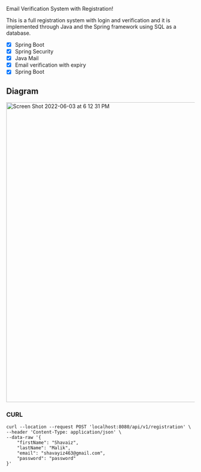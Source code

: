 Email Verification System with Registration!

This is a full registration system with login and verification and it is implemented through Java and the Spring framework using SQL as a database. 

- [x] Spring Boot
- [x] Spring Security
- [x] Java Mail
- [x] Email verification with expiry
- [x] Spring Boot

## Diagram

<img width="799" alt="Screen Shot 2022-06-03 at 6 12 31 PM" src="https://user-images.githubusercontent.com/105877485/171962202-109d1c9b-0a05-4a5f-94b2-67e55b58b91c.png">



### CURL
```
curl --location --request POST 'localhost:8080/api/v1/registration' \
--header 'Content-Type: application/json' \
--data-raw '{
    "firstName": "Shavaiz",
    "lastName": "Malik",
    "email": "shavayiz463@gmail.com",
    "password": "password"
}'
```
